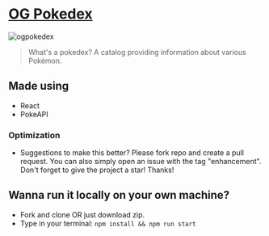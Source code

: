 # [OG Pokedex](https://ogpokedex.netlify.app/)

![ogpokedex](https://user-images.githubusercontent.com/86252224/199866494-18a0bbe0-57d4-4fec-8b20-da8beaef1f8c.png)

> What's a pokedex? A catalog providing information about various Pokémon.

## Made using

- React
- PokeAPI

### Optimization

- Suggestions to make this better? Please fork repo and create a pull request. You can also simply open an issue with the tag "enhancement".
  Don't forget to give the project a star! Thanks!

## Wanna run it locally on your own machine?

- Fork and clone OR just download zip.
- Type in your terminal: `npm install && npm run start`

